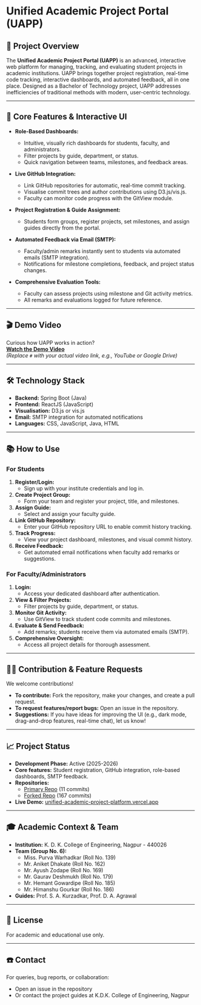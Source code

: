 # Unified Academic Project Portal (UAPP)

## 🚀 Project Overview

The **Unified Academic Project Portal (UAPP)** is an advanced, interactive web platform for managing, tracking, and evaluating student projects in academic institutions. UAPP brings together project registration, real-time code tracking, interactive dashboards, and automated feedback, all in one place. Designed as a Bachelor of Technology project, UAPP addresses inefficiencies of traditional methods with modern, user-centric technology.

---

## 🧩 Core Features & Interactive UI

- **Role-Based Dashboards:**  
  - Intuitive, visually rich dashboards for students, faculty, and administrators.
  - Filter projects by guide, department, or status.
  - Quick navigation between teams, milestones, and feedback areas.

- **Live GitHub Integration:**  
  - Link GitHub repositories for automatic, real-time commit tracking.
  - Visualise commit trees and author contributions using D3.js/vis.js.
  - Faculty can monitor code progress with the GitView module.

- **Project Registration & Guide Assignment:**  
  - Students form groups, register projects, set milestones, and assign guides directly from the portal.

- **Automated Feedback via Email (SMTP):**  
  - Faculty/admin remarks instantly sent to students via automated emails (SMTP integration).
  - Notifications for milestone completions, feedback, and project status changes.

- **Comprehensive Evaluation Tools:**  
  - Faculty can assess projects using milestone and Git activity metrics.
  - All remarks and evaluations logged for future reference.

---

## 🎬 Demo Video

Curious how UAPP works in action?  
**[Watch the Demo Video](https://drive.google.com/file/d/1zuIcs4V5ftcPJ5lbm2pIuyin6V0DXTA5/view?usp=sharing)**  
*(Replace `#` with your actual video link, e.g., YouTube or Google Drive)*

---

## 🛠️ Technology Stack

- **Backend:** Spring Boot (Java)
- **Frontend:** ReactJS (JavaScript)
- **Visualisation:** D3.js or vis.js
- **Email:** SMTP integration for automated notifications
- **Languages:** CSS, JavaScript, Java, HTML

---

## 📚 How to Use

### For Students

1. **Register/Login:**  
   - Sign up with your institute credentials and log in.
2. **Create Project Group:**  
   - Form your team and register your project, title, and milestones.
3. **Assign Guide:**  
   - Select and assign your faculty guide.
4. **Link GitHub Repository:**  
   - Enter your GitHub repository URL to enable commit history tracking.
5. **Track Progress:**  
   - View your project dashboard, milestones, and visual commit history.
6. **Receive Feedback:**  
   - Get automated email notifications when faculty add remarks or suggestions.

### For Faculty/Administrators

1. **Login:**  
   - Access your dedicated dashboard after authentication.
2. **View & Filter Projects:**  
   - Filter projects by guide, department, or status.
3. **Monitor Git Activity:**  
   - Use GitView to track student code commits and milestones.
4. **Evaluate & Send Feedback:**  
   - Add remarks; students receive them via automated emails (SMTP).
5. **Comprehensive Oversight:**  
   - Access all project details for thorough assessment.

---

## 👨‍💻 Contribution & Feature Requests

We welcome contributions!  
- **To contribute:** Fork the repository, make your changes, and create a pull request.
- **To request features/report bugs:** Open an issue in the repository.
- **Suggestions:** If you have ideas for improving the UI (e.g., dark mode, drag-and-drop features, real-time chat), let us know!

---

## 📈 Project Status

- **Development Phase:** Active (2025-2026)
- **Core features:** Student registration, GitHub integration, role-based dashboards, SMTP feedback.
- **Repositories:**
  - [Primary Repo](https://github.com/AniketDhakate007/Unified-Academic-Project-Platform) (11 commits)
  - [Forked Repo](https://github.com/hemantgowardipe/Unified-Academic-Project-Platform) (167 commits)
- **Live Demo:** [unified-academic-project-platform.vercel.app](https://unified-academic-project-platform.vercel.app)

---

## 🎓 Academic Context & Team

- **Institution:** K. D. K. College of Engineering, Nagpur - 440026
- **Team (Group No. 6):**  
  - Miss. Purva Warhadkar (Roll No. 139)  
  - Mr. Aniket Dhakate (Roll No. 162)  
  - Mr. Ayush Zodape (Roll No. 169)  
  - Mr. Gaurav Deshmukh (Roll No. 179)  
  - Mr. Hemant Gowardipe (Roll No. 185)  
  - Mr. Himanshu Gourkar (Roll No. 186)
- **Guides:** Prof. S. A. Kurzadkar, Prof. D. A. Agrawal

---

## 📄 License

For academic and educational use only.

---

## ☎️ Contact

For queries, bug reports, or collaboration:  
- Open an issue in the repository  
- Or contact the project guides at K.D.K. College of Engineering, Nagpur
